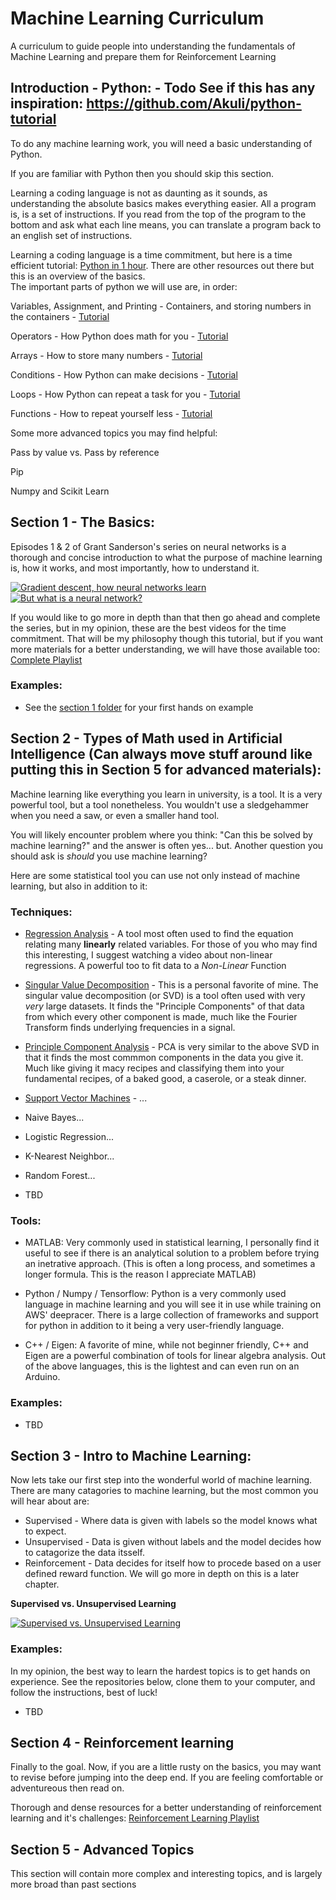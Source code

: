# Machine Learning Curriculum
A curriculum to guide people into understanding the fundamentals of Machine Learning and prepare them for Reinforcement Learning

## Introduction - Python: - Todo See if this has any inspiration: https://github.com/Akuli/python-tutorial
To do any machine learning work, you will need a basic understanding of Python. 

If you are familiar with Python then you should skip this section.

Learning a coding language is not as daunting as it sounds, as understanding the absolute basics makes everything easier. All a program is, is a set of instructions. If you read from the top of the program to the bottom and ask what each line means, you can translate a program back to an english set of instructions.

Learning a coding language is a time commitment, but here is a time efficient tutorial: [Python in 1 hour](https://www.youtube.com/watch?v=kqtD5dpn9C8&ab_channel=ProgrammingwithMosh). There are other resources out there but this is an overview of the basics.
<br/>
The important parts of python we will use are, in order:

Variables, Assignment, and Printing - Containers, and storing numbers in the containers - [Tutorial](https://www.pythontutorial.net/python-basics/python-variables/)

Operators - How Python does math for you - [Tutorial](https://www.tutorialspoint.com/python/python_basic_operators.htm)

Arrays - How to store many numbers - [Tutorial](https://www.w3schools.com/python/python_arrays.asp)

Conditions - How Python can make decisions - [Tutorial](https://www.w3schools.com/python/python_conditions.asp)

Loops - How Python can repeat a task for you - [Tutorial](https://www.w3schools.com/python/python_for_loops.asp)

Functions - How to repeat yourself less - [Tutorial](https://www.w3schools.com/python/python_conditions.asp)


Some more advanced topics you may find helpful:

Pass by value vs. Pass by reference

Pip

Numpy and Scikit Learn

## Section 1 - The Basics:
Episodes 1 & 2 of Grant Sanderson's series on neural networks is a thorough and concise introduction to what the purpose of machine learning is, how it works, and most importantly, how to understand it.

[![Gradient descent, how neural networks learn](https://img.youtube.com/vi/aircAruvnKk/0.jpg)](https://www.youtube.com/watch?v=aircAruvnKk)
[![But what is a neural network?](https://img.youtube.com/vi/IHZwWFHWa-w/0.jpg)](https://www.youtube.com/watch?v=IHZwWFHWa-w)

If you would like to go more in depth than that then go ahead and complete the series, but in my opinion, these are the best videos for the time commitment. That will be my philosophy though this tutorial, but if you want more materials for a better understanding, we will have those available too: [Complete Playlist](https://www.youtube.com/playlist?list=PLZHQObOWTQDNU6R1_67000Dx_ZCJB-3pi)

### Examples: 
 * See the [section 1 folder](https://github.com/nickrallison/Machine_Learning_Curriculum/tree/main/Section%201%20-%20The%20Basics) for your first hands on example


## Section 2 - Types of Math used in Artificial Intelligence (Can always move stuff around like putting this in Section 5 for advanced materials):

Machine learning like everything you learn in university, is a tool. It is a very powerful tool, but a tool nonetheless. You wouldn't use a sledgehammer when you need a saw, or even a smaller hand tool.

You will likely encounter problem where you think: "Can this be solved by machine learning?" and the answer is often yes... but. Another question you should ask is *should* you use machine learning?

Here are some statistical tool you can use not only instead of machine learning, but also in addition to it:

### Techniques:

 * [Regression Analysis](https://www.youtube.com/watch?v=vPde9bYrr80) - A tool most often used to find the equation relating many **linearly** related variables. For those of you who may find this interesting, I suggest watching a video about non-linear regressions. A powerful too to fit data to a *Non-Linear* Function

 * [Singular Value Decomposition](https://www.youtube.com/watch?v=gXbThCXjZFM&ab_channel=SteveBrunton) - This is a personal favorite of mine. The singular value decomposition (or SVD) is a tool often used with very *very* large datasets. It finds the "Principle Components" of that data from which every other component is made, much like the Fourier Transform finds underlying frequencies in a signal.

 * [Principle Component Analysis](https://www.youtube.com/watch?v=HMOI_lkzW08&ab_channel=StatQuestwithJoshStarmer) - PCA is very similar to the above SVD in that it finds the most commmon components in the data you give it. Much like giving it macy recipes and classifying them into your fundamental recipes, of a baked good, a caserole, or a steak dinner. 

 * [Support Vector Machines](https://www.youtube.com/watch?v=Y6RRHw9uN9o&ab_channel=AugmentedStartups) - ...
 
 * Naive Bayes...

 * Logistic Regression...
 
 * K-Nearest Neighbor...
 
 * Random Forest...
 
 * TBD


### Tools:

 * MATLAB: Very commonly used in statistical learning, I personally find it useful to see if there is an analytical solution to a problem before trying an inetrative approach. (This is often a long process, and sometimes a longer formula. This is the reason I appreciate MATLAB)

 * Python / Numpy / Tensorflow: Python is a very commonly used language in machine learning and you will see it in use while training on AWS' deepracer. There is a large collection of frameworks and support for python in addition to it being a very user-friendly language.

 * C++ / Eigen: A favorite of mine, while not beginner friendly, C++ and Eigen are a powerful combination of tools for linear algebra analysis. Out of the above languages, this is the lightest and can even run on an Arduino.


### Examples: 
 * TBD


## Section 3 - Intro to Machine Learning:
Now lets take our first step into the wonderful world of machine learning. There are many catagories to machine learning, but the most common you will hear about are:
 * Supervised - Where data is given with labels so the model knows what to expect.
 * Unsupervised - Data is given without labels and the model decides how to catagorize the data itsself.
 * Reinforcement - Data decides for itself how to procede based on a user defined reward function. We will go more in depth on this is a later chapter.

**Supervised vs. Unsupervised Learning**

[![Supervised vs. Unsupervised Learning](https://img.youtube.com/vi/rHeaoaiBM6Y/0.jpg)](https://www.youtube.com/watch?v=rHeaoaiBM6Y&list=WL&index=1&ab_channel=EyeonTech)

### Examples:
In my opinion, the best way to learn the hardest topics is to get hands on experience. See the repositories below, clone them to your computer, and follow the instructions, best of luck!
 * TBD


## Section 4 - Reinforcement learning
Finally to the goal. Now, if you are a little rusty on the basics, you may want to revise before jumping into the deep end. If you are feeling comfortable or adventureous then read on. 


Thorough and dense resources for a better understanding of reinforcement learning and it's challenges: [Reinforcement Learning Playlist](https://www.youtube.com/playlist?list=PLMrJAkhIeNNQe1JXNvaFvURxGY4gE9k74)



## Section 5 - Advanced Topics
This section will contain more complex and interesting topics, and is largely more broad than past sections
